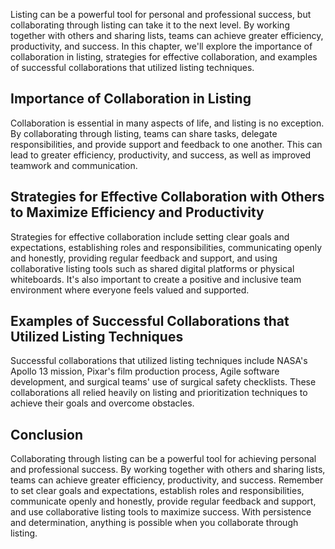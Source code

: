 
Listing can be a powerful tool for personal and professional success, but collaborating through listing can take it to the next level. By working together with others and sharing lists, teams can achieve greater efficiency, productivity, and success. In this chapter, we'll explore the importance of collaboration in listing, strategies for effective collaboration, and examples of successful collaborations that utilized listing techniques.

Importance of Collaboration in Listing
--------------------------------------

Collaboration is essential in many aspects of life, and listing is no exception. By collaborating through listing, teams can share tasks, delegate responsibilities, and provide support and feedback to one another. This can lead to greater efficiency, productivity, and success, as well as improved teamwork and communication.

Strategies for Effective Collaboration with Others to Maximize Efficiency and Productivity
------------------------------------------------------------------------------------------

Strategies for effective collaboration include setting clear goals and expectations, establishing roles and responsibilities, communicating openly and honestly, providing regular feedback and support, and using collaborative listing tools such as shared digital platforms or physical whiteboards. It's also important to create a positive and inclusive team environment where everyone feels valued and supported.

Examples of Successful Collaborations that Utilized Listing Techniques
----------------------------------------------------------------------

Successful collaborations that utilized listing techniques include NASA's Apollo 13 mission, Pixar's film production process, Agile software development, and surgical teams' use of surgical safety checklists. These collaborations all relied heavily on listing and prioritization techniques to achieve their goals and overcome obstacles.

Conclusion
----------

Collaborating through listing can be a powerful tool for achieving personal and professional success. By working together with others and sharing lists, teams can achieve greater efficiency, productivity, and success. Remember to set clear goals and expectations, establish roles and responsibilities, communicate openly and honestly, provide regular feedback and support, and use collaborative listing tools to maximize success. With persistence and determination, anything is possible when you collaborate through listing.
